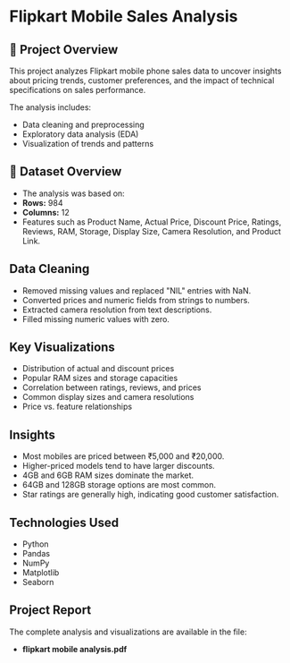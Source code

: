 # Flipkart Mobile Sales Analysis

## 📌 Project Overview
This project analyzes Flipkart mobile phone sales data to uncover insights about pricing trends, customer preferences, and the impact of technical specifications on sales performance.

 The analysis includes:
- Data cleaning and preprocessing
- Exploratory data analysis (EDA)
- Visualization of trends and patterns

## 📂 Dataset Overview
- The analysis was based on:
- **Rows:** 984
- **Columns:** 12
- Features such as Product Name, Actual Price, Discount Price, Ratings, Reviews, RAM, Storage, Display Size, Camera Resolution, and Product Link.

##  Data Cleaning
- Removed missing values and replaced "NIL" entries with NaN.
- Converted prices and numeric fields from strings to numbers.
- Extracted camera resolution from text descriptions.
- Filled missing numeric values with zero.

##  Key Visualizations
- Distribution of actual and discount prices
- Popular RAM sizes and storage capacities
- Correlation between ratings, reviews, and prices
- Common display sizes and camera resolutions
- Price vs. feature relationships

##  Insights
- Most mobiles are priced between ₹5,000 and ₹20,000.
- Higher-priced models tend to have larger discounts.
- 4GB and 6GB RAM sizes dominate the market.
- 64GB and 128GB storage options are most common.
- Star ratings are generally high, indicating good customer satisfaction.

## Technologies Used
- Python
- Pandas
- NumPy
- Matplotlib
- Seaborn

##  Project Report
The complete analysis and visualizations are available in the file:
- **flipkart mobile analysis.pdf**
